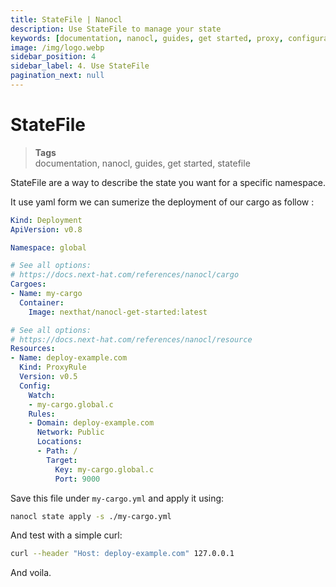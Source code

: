 ```yaml
---
title: StateFile | Nanocl
description: Use StateFile to manage your state
keywords: [documentation, nanocl, guides, get started, proxy, configuration, state, file, config, yaml, yml, statefile]
image: /img/logo.webp
sidebar_position: 4
sidebar_label: 4. Use StateFile
pagination_next: null
---
```


# StateFile

> **Tags** <br />
> documentation, nanocl, guides, get started, statefile

StateFile are a way to describe the state you want for a specific namespace.

It use yaml form we can sumerize the deployment of our cargo as follow :

```yml
Kind: Deployment
ApiVersion: v0.8

Namespace: global

# See all options:
# https://docs.next-hat.com/references/nanocl/cargo
Cargoes:
- Name: my-cargo
  Container:
    Image: nexthat/nanocl-get-started:latest

# See all options:
# https://docs.next-hat.com/references/nanocl/resource
Resources:
- Name: deploy-example.com
  Kind: ProxyRule
  Version: v0.5
  Config:
    Watch:
    - my-cargo.global.c
    Rules:
    - Domain: deploy-example.com
      Network: Public
      Locations:
      - Path: /
        Target:
          Key: my-cargo.global.c
          Port: 9000
```

Save this file under `my-cargo.yml` and apply it using:

```sh
nanocl state apply -s ./my-cargo.yml
```

And test with a simple curl:

```sh
curl --header "Host: deploy-example.com" 127.0.0.1
```

And voila.
